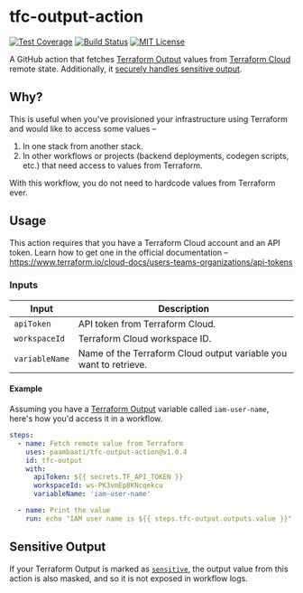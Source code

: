 # tfc-output-action

[![Test Coverage](https://api.codeclimate.com/v1/badges/4eb8c0c93ff2e68baacc/test_coverage)](https://codeclimate.com/github/paambaati/tfc-output-action/test_coverage)
[![Build Status](https://github.com/paambaati/tfc-output-action/workflows/PR%20checks/badge.svg)](https://actions-badge.atrox.dev/paambaati/tfc-output-action/goto)
[![MIT License](https://img.shields.io/badge/License-MIT-blue.svg)](LICENSE)

A GitHub action that fetches [Terraform Output](https://www.terraform.io/language/values/outputs) values from [Terraform Cloud](https://www.terraform.io/cloud-docs) remote state. Additionally, it [securely handles sensitive output](#sensitive-output).

## Why?

This is useful when you've provisioned your infrastructure using Terraform and would like to access some values –

1. In one stack from another stack.
2. In other workflows or projects (backend deployments, codegen scripts, etc.) that need access to values from Terraform.

With this workflow, you do not need to hardcode values from Terraform ever.

## Usage

This action requires that you have a Terraform Cloud account and an API token. Learn how to get one in the official documentation – https://www.terraform.io/cloud-docs/users-teams-organizations/api-tokens

### Inputs

| Input               | Description                                                       |
| ------------------- | ----------------------------------------------------------------- |
| `apiToken`          | API token from Terraform Cloud.                                   |
| `workspaceId`       | Terraform Cloud workspace ID.                                     |
| `variableName`      | Name of the Terraform Cloud output variable you want to retrieve. |

#### Example

Assuming you have a [Terraform Output](https://www.terraform.io/language/values/outputs) variable called `iam-user-name`, here's how you'd access it in a workflow.

```yaml
steps:
  - name: Fetch remote value from Terraform
    uses: paambaati/tfc-output-action@v1.0.4
    id: tfc-output
    with:
      apiToken: ${{ secrets.TF_API_TOKEN }}
      workspaceId: ws-PK3vmEp8KNcqekcu
      variableName: 'iam-user-name'

  - name: Print the value
    run: echo "IAM user name is ${{ steps.tfc-output.outputs.value }}"
``` 
## Sensitive Output

If your Terraform Output is marked as [`sensitive`](https://www.terraform.io/language/values/outputs#sensitive-suppressing-values-in-cli-output), the output value from this action is also masked, and so it is not exposed in workflow logs.
